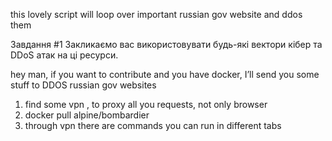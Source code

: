 this lovely script will loop over important russian gov website and ddos them

Завдання #1 Закликаємо вас використовувати будь-які вектори кібер та DDoS атак на ці ресурси.

hey man, if you want to contribute and you have docker, I’ll send you some stuff to DDOS russian gov websites
1. find some vpn , to proxy all you requests, not only browser
2. docker pull alpine/bombardier
3. through vpn there are commands you can run in different tabs




